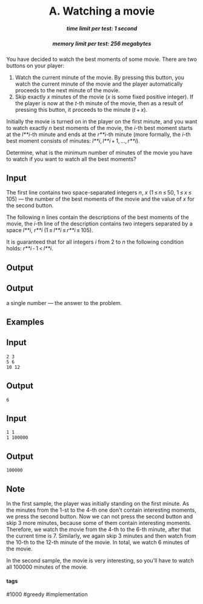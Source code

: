 <h1 style='text-align: center;'> A. Watching a movie</h1>

<h5 style='text-align: center;'>time limit per test: 1 second</h5>
<h5 style='text-align: center;'>memory limit per test: 256 megabytes</h5>

You have decided to watch the best moments of some movie. There are two buttons on your player: 

1. Watch the current minute of the movie. By pressing this button, you watch the current minute of the movie and the player automatically proceeds to the next minute of the movie.
2. Skip exactly *x* minutes of the movie (*x* is some fixed positive integer). If the player is now at the *t*-th minute of the movie, then as a result of pressing this button, it proceeds to the minute (*t* + *x*).

Initially the movie is turned on in the player on the first minute, and you want to watch exactly *n* best moments of the movie, the *i*-th best moment starts at the *l**i*-th minute and ends at the *r**i*-th minute (more formally, the *i*-th best moment consists of minutes: *l**i*, *l**i* + 1, ..., *r**i*). 

Determine, what is the minimum number of minutes of the movie you have to watch if you want to watch all the best moments?

## Input

The first line contains two space-separated integers *n*, *x* (1 ≤ *n* ≤ 50, 1 ≤ *x* ≤ 105) — the number of the best moments of the movie and the value of *x* for the second button.

The following *n* lines contain the descriptions of the best moments of the movie, the *i*-th line of the description contains two integers separated by a space *l**i*, *r**i* (1 ≤ *l**i* ≤ *r**i* ≤ 105).

It is guaranteed that for all integers *i* from 2 to *n* the following condition holds: *r**i* - 1 < *l**i*.

## Output

## Output

 a single number — the answer to the problem.

## Examples

## Input


```
2 3  
5 6  
10 12  

```
## Output


```
6  

```
## Input


```
1 1  
1 100000  

```
## Output


```
100000  

```
## Note

In the first sample, the player was initially standing on the first minute. As the minutes from the 1-st to the 4-th one don't contain interesting moments, we press the second button. Now we can not press the second button and skip 3 more minutes, because some of them contain interesting moments. Therefore, we watch the movie from the 4-th to the 6-th minute, after that the current time is 7. Similarly, we again skip 3 minutes and then watch from the 10-th to the 12-th minute of the movie. In total, we watch 6 minutes of the movie.

In the second sample, the movie is very interesting, so you'll have to watch all 100000 minutes of the movie.



#### tags 

#1000 #greedy #implementation 
